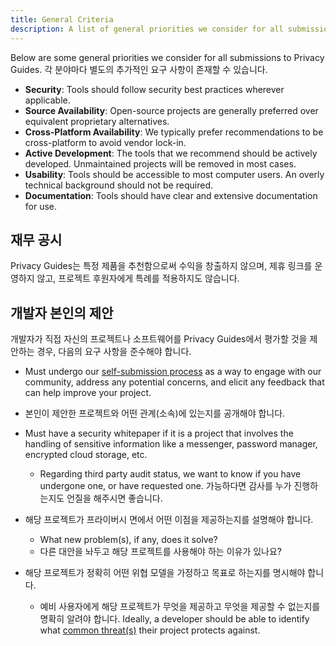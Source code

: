 ```yaml
---
title: General Criteria
description: A list of general priorities we consider for all submissions to Privacy Guides.
---
```


Below are some general priorities we consider for all submissions to Privacy Guides. 각 분야마다 별도의 추가적인 요구 사항이 존재할 수 있습니다.

- **Security**: Tools should follow security best practices wherever applicable.
- **Source Availability**: Open-source projects are generally preferred over equivalent proprietary alternatives.
- **Cross-Platform Availability**: We typically prefer recommendations to be cross-platform to avoid vendor lock-in.
- **Active Development**: The tools that we recommend should be actively developed. Unmaintained projects will be removed in most cases.
- **Usability**: Tools should be accessible to most computer users. An overly technical background should not be required.
- **Documentation**: Tools should have clear and extensive documentation for use.

## 재무 공시

Privacy Guides는 특정 제품을 추천함으로써 수익을 창출하지 않으며, 제휴 링크를 운영하지 않고, 프로젝트 후원자에게 특례를 적용하지도 않습니다.

## 개발자 본인의 제안

개발자가 직접 자신의 프로젝트나 소프트웨어를 Privacy Guides에서 평가할 것을 제안하는 경우, 다음의 요구 사항을 준수해야 합니다.

- Must undergo our [self-submission process](https://discuss.privacyguides.net/t/about-the-project-showcase-category/114) as a way to engage with our community, address any potential concerns, and elicit any feedback that can help improve your project.

- 본인이 제안한 프로젝트와 어떤 관계(소속)에 있는지를 공개해야 합니다.

- Must have a security whitepaper if it is a project that involves the handling of sensitive information like a messenger, password manager, encrypted cloud storage, etc.
    - Regarding third party audit status, we want to know if you have undergone one, or have requested one. 가능하다면 감사를 누가 진행하는지도 언질을 해주시면 좋습니다.

- 해당 프로젝트가 프라이버시 면에서 어떤 이점을 제공하는지를 설명해야 합니다.
    - What new problem(s), if any, does it solve?
    - 다른 대안을 놔두고 해당 프로젝트를 사용해야 하는 이유가 있나요?

- 해당 프로젝트가 정확히 어떤 위협 모델을 가정하고 목표로 하는지를 명시해야 합니다.
    - 예비 사용자에게 해당 프로젝트가 무엇을 제공하고 무엇을 제공할 수 없는지를 명확히 알려야 합니다. Ideally, a developer should be able to identify what [common threat(s)](../basics/common-threats.md) their project protects against.
